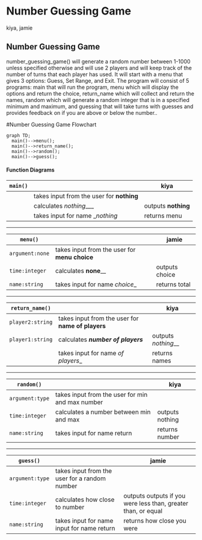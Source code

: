 # Number Guessing Game
kiya, jamie

## Number Guessing Game
number_guessing_game() will generate a random number between 1-1000 unless specified otherwise and will use 2 players and will keep track of the number of turns that each player has used. It will start with a menu that gives 3 options: Guess, Set Range, and Exit. The program will consist of 5 programs: main that will run the program, menu which will display the options and return the choice, return_name which will collect and return the names, random which will generate a random integer that is in a specified minimum and maximum, and guessing that will take turns with guesses and provides feedback on if you are above or below the number.. 

#Number Guessing Game
 Flowchart
```mermaid
graph TD;
  main()-->menu();
  main()-->return_name();
  main()-->random();
  main()-->guess();
```

#### Function Diagrams

| `main()`    |               |  kiya     |
| ------------------ | ------------- | ------------ |
|     | takes input from the user for __nothing__  |              |
|      | calculates _nothing____  | outputs __nothing__             |
|       | takes input for name __nothing_ | returns menu |
***
| `menu()`    |               |     jamie   |
| ------------------ | ------------- | ------------ |
| `argument:none`    | takes input from the user for __menu choice__  |              |
| `time:integer`     | calculates __none____  | outputs choice            |
| `name:string`      | takes input for name _choice__ | returns total |
***
| `return_name()`    |               |     kiya   |
| ------------------ | ------------- | ------------ |
| `player2:string`    | takes input from the user for __name of players__  |              |
| `player1:string`     | calculates ___number of players___  | outputs _nothing___             |
|       | takes input for name _of players__ | returns names |
***
| `random()`    |               |     kiya   |
| ------------------ | ------------- | ------------ |
| `argument:type`    | takes input from the user for min and max number  |              |
| `time:integer`     | calculates a number between min and max  | outputs nothing            |
| `name:string`      | takes input for name return | returns number  |
***
| `guess()`    |               |     jamie   |
| ------------------ | ------------- | ----------- |
| `argument:type`    | takes input from the user for a random number  |              |
| `time:integer`     | calculates how close to number  | outputs outputs if you were less than, greater than, or equal         |
| `name:string`      | takes input for name input for name return | returns how close you were |
